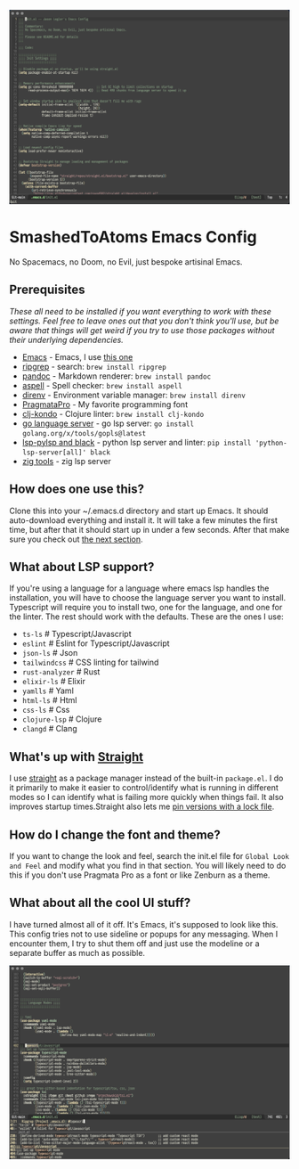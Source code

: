 ![image info](./screenshots/normal.png)


# SmashedToAtoms Emacs Config

No Spacemacs, no Doom, no Evil, just bespoke artisinal Emacs.


## Prerequisites

_These all need to be installed if you want everything to work with these
settings.  Feel free to leave ones out that you don't think you'll use, but be
aware that things will get weird if you try to use those packages without their
underlying dependencies._

- [Emacs](https://www.gnu.org/) - Emacs, I use [this
  one](https://github.com/d12frosted/homebrew-emacs-plus#emacs-29)
- [ripgrep](https://github.com/BurntSushi/ripgrep) - search: `brew install
  ripgrep`
- [pandoc](https://pandoc.org/) - Markdown renderer: `brew install pandoc`
- [aspell](http://aspell.net/) - Spell checker: `brew install aspell`
- [direnv](https://direnv.net/) - Environment variable manager: `brew install direnv`
- [PragmataPro](https://github.com/fabrizioschiavi/pragmatapro) - My favorite
  programming font
- [clj-kondo](https://github.com/clj-kondo/clj-kondo) - Clojure linter: `brew
  install clj-kondo`
- [go language server](https://github.com/golang/tools/tree/master/gopls) - go
  lsp server: `go install golang.org/x/tools/gopls@latest`
- [lsp-pylsp and black](https://emacs-lsp.github.io/lsp-mode/page/lsp-pylsp/) -
  python lsp server and linter: `pip install
  'python-lsp-server[all]' black`
- [zig tools](https://github.com/zigtools/zls) - zig lsp server


## How does one use this?

Clone this into your ~/.emacs.d directory and start up Emacs.  It should
auto-download everything and install it.  It will take a few minutes the first
time, but after that it should start up in under a few seconds.  After that make
sure you check out [the next section](#what-about-lsp-support).


## What about LSP support?

If you're using a language for a language where emacs lsp handles the
installation, you will have to choose the language server you want to install.
Typescript will require you to install two, one for the language, and one for
the linter.  The rest should work with the defaults.  These are the ones I use:

- `ts-ls` # Typescript/Javascript
- `eslint` # Eslint for Typescript/Javascript
- `json-ls` # Json
- `tailwindcss` # CSS linting for tailwind
- `rust-analyzer` # Rust
- `elixir-ls` # Elixir
- `yamlls` # Yaml
- `html-ls` # Html
- `css-ls` # Css
- `clojure-lsp` # Clojure
- `clangd` # Clang


## What's up with [Straight](https://github.com/radian-software/straight.el)

I use [straight](https://github.com/radian-software/straight.el) as a package
manager instead of the built-in `package.el`.  I do it primarily to make it
easier to control/identify what is running in different modes so I can identify
what is failing more quickly when things fail.  It also improves startup
times.Straight also lets me [pin versions with a lock
file](https://github.com/radian-software/straight.el#configuration-reproducibility).


## How do I change the font and theme?

If you want to change the look and feel, search the init.el file for `Global
Look and Feel` and modify what you find in that section.  You will likely need
to do this if you don't use Pragmata Pro as a font or like Zenburn as a theme.


## What about all the cool UI stuff?

I have turned almost all of it off.  It's Emacs, it's supposed to look like
this.  This config tries not to use sideline or popups for any messaging.  When
I encounter them, I try to shut them off and just use the modeline or a separate
buffer as much as possible.


![image info](./screenshots/search.png)
